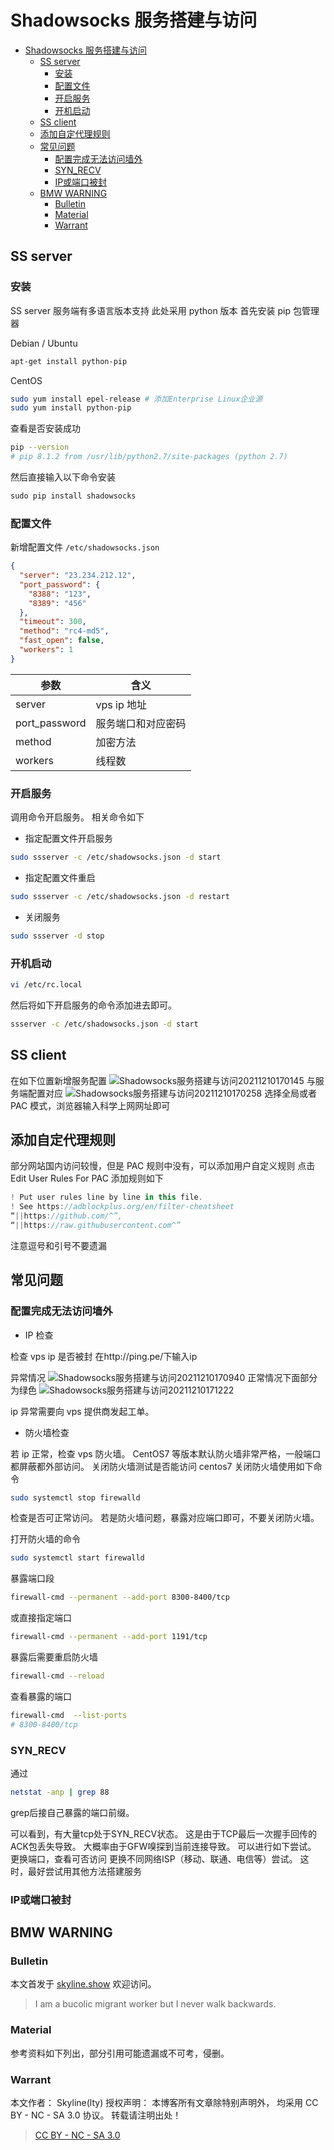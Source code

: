 # Shadowsocks 服务搭建与访问

<!-- @import "[TOC]" {cmd="toc" depthFrom=1 depthTo=6 orderedList=false} -->

<!-- code_chunk_output -->

- [Shadowsocks 服务搭建与访问](#shadowsocks-服务搭建与访问)
  - [SS server](#ss-server)
    - [安装](#安装)
    - [配置文件](#配置文件)
    - [开启服务](#开启服务)
    - [开机启动](#开机启动)
  - [SS client](#ss-client)
  - [添加自定代理规则](#添加自定代理规则)
  - [常见问题](#常见问题)
    - [配置完成无法访问墙外](#配置完成无法访问墙外)
    - [SYN_RECV](#syn_recv)
    - [IP或端口被封](#ip或端口被封)
  - [BMW WARNING](#bmw-warning)
    - [Bulletin](#bulletin)
    - [Material](#material)
    - [Warrant](#warrant)

<!-- /code_chunk_output -->

## SS server

### 安装

SS server 服务端有多语言版本支持
此处采用 python 版本
首先安装 pip 包管理器

Debian / Ubuntu

```sh
apt-get install python-pip
```

CentOS

```sh
sudo yum install epel-release # 添加Enterprise Linux企业源
sudo yum install python-pip
```

查看是否安装成功

```sh
pip --version
# pip 8.1.2 from /usr/lib/python2.7/site-packages (python 2.7)
```

然后直接输入以下命令安装

```python
sudo pip install shadowsocks
```

### 配置文件

新增配置文件
`/etc/shadowsocks.json`

```json
{
  "server": "23.234.212.12",
  "port_password": {
    "8388": "123",
    "8389": "456"
  },
  "timeout": 300,
  "method": "rc4-md5",
  "fast_open": false,
  "workers": 1
}
```

| 参数          | 含义               |
| ------------- | ------------------ |
| server        | vps ip 地址        |
| port_password | 服务端口和对应密码 |
| method        | 加密方法           |
| workers       | 线程数             |

### 开启服务

调用命令开启服务。
相关命令如下

- 指定配置文件开启服务

```sh
sudo ssserver -c /etc/shadowsocks.json -d start
```

- 指定配置文件重启

```sh
sudo ssserver -c /etc/shadowsocks.json -d restart
```

- 关闭服务

```sh
sudo ssserver -d stop
```

### 开机启动

```sh
vi /etc/rc.local
```

然后将如下开启服务的命令添加进去即可。

```sh
ssserver -c /etc/shadowsocks.json -d start

```

## SS client

在如下位置新增服务配置
![Shadowsocks服务搭建与访问20211210170145](https://raw.githubusercontent.com/skylinety/blog-pics/master/imgs/Shadowsocks%E6%9C%8D%E5%8A%A1%E6%90%AD%E5%BB%BA%E4%B8%8E%E8%AE%BF%E9%97%AE20211210170145.png)
与服务端配置对应
![Shadowsocks服务搭建与访问20211210170258](https://raw.githubusercontent.com/skylinety/blog-pics/master/imgs/Shadowsocks%E6%9C%8D%E5%8A%A1%E6%90%AD%E5%BB%BA%E4%B8%8E%E8%AE%BF%E9%97%AE20211210170258.png)
选择全局或者 PAC 模式，浏览器输入科学上网网址即可

## 添加自定代理规则

部分网站国内访问较慢，但是 PAC 规则中没有，可以添加用户自定义规则
点击 Edit User Rules For PAC
添加规则如下

```js
! Put user rules line by line in this file.
! See https://adblockplus.org/en/filter-cheatsheet
“||https://github.com/^”,
“||https://raw.githubusercontent.com^”
```

注意逗号和引号不要遗漏

## 常见问题

### 配置完成无法访问墙外

- IP 检查

检查 vps ip 是否被封
在http://ping.pe/下输入ip

异常情况
![Shadowsocks服务搭建与访问20211210170940](https://raw.githubusercontent.com/skylinety/blog-pics/master/imgs/Shadowsocks%E6%9C%8D%E5%8A%A1%E6%90%AD%E5%BB%BA%E4%B8%8E%E8%AE%BF%E9%97%AE20211210170940.png)
正常情况下面部分为绿色
![Shadowsocks服务搭建与访问20211210171222](https://raw.githubusercontent.com/skylinety/blog-pics/master/imgs/Shadowsocks%E6%9C%8D%E5%8A%A1%E6%90%AD%E5%BB%BA%E4%B8%8E%E8%AE%BF%E9%97%AE20211210171222.png)

ip 异常需要向 vps 提供商发起工单。

- 防火墙检查

若 ip 正常，检查 vps 防火墙。
CentOS7 等版本默认防火墙非常严格，一般端口都屏蔽都外部访问。
关闭防火墙测试是否能访问
centos7 关闭防火墙使用如下命令

```sh
sudo systemctl stop firewalld
```

检查是否可正常访问。
若是防火墙问题，暴露对应端口即可，不要关闭防火墙。

打开防火墙的命令

```sh
sudo systemctl start firewalld
```

暴露端口段

```sh
firewall-cmd --permanent --add-port 8300-8400/tcp
```

或直接指定端口

```sh
firewall-cmd --permanent --add-port 1191/tcp
```

暴露后需要重启防火墙

```sh
firewall-cmd --reload
```

查看暴露的端口

```sh
firewall-cmd  --list-ports
# 8300-8400/tcp
```
### SYN_RECV
通过 
```sh
netstat -anp | grep 88
```
grep后接自己暴露的端口前缀。

可以看到，有大量tcp处于SYN_RECV状态。
这是由于TCP最后一次握手回传的ACK包丢失导致。
大概率由于GFW嗅探到当前连接导致。
可以进行如下尝试。
更换端口，查看可否访问
更换不同网络ISP（移动、联通、电信等）尝试。
这时，最好尝试用其他方法搭建服务
### IP或端口被封



## BMW WARNING

### Bulletin

本文首发于 [skyline.show](http://www.skyline.show)  欢迎访问。

> I am a bucolic migrant worker but I never walk backwards.

### Material

参考资料如下列出，部分引用可能遗漏或不可考，侵删。

>

### Warrant

本文作者： Skyline(lty)
授权声明： 本博客所有文章除特别声明外， 均采用 CC BY - NC - SA 3.0 协议。 转载请注明出处！

> [CC BY - NC - SA 3.0](https://creativecommons.org/licenses/by-nc-sa/3.0/deed.zh)
